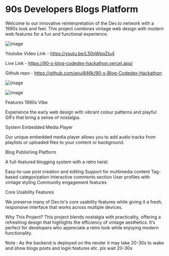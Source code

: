 # 90s Developers Blogs Platform
Welcome to our innovative reinterpretation of the Dev.to network with a 1990s look and feel. 
This project combines vintage web design with modern web features for a fun and functional experience.

![image](https://github.com/user-attachments/assets/fdbe299d-fd7a-4b7e-9ff0-98a40ab49011)

Youtube Video Link - https://youtu.be/L50nWpqZtu4

Live Link - https://90-s-blog-codedex-hackathon.vercel.app/

Github repo - https://github.com/anuj846k/90-s-Blog-Codedex-Hackathon

![image](https://github.com/user-attachments/assets/ec9b8e9b-3a07-481f-ae80-c82c75bcc115)

![image](https://github.com/user-attachments/assets/6c5cf990-3efe-470c-adf8-6a232b820543)

Features
1990s Vibe

Experience the early web design with vibrant colour patterns and playful GIFs that bring a sense of nostalgia.



System Embedded Media Player

Our unique embedded media player allows you to add audio tracks from playlists or uploaded files to your content or background.



Blog Publishing Platform

A full-featured blogging system with a retro twist:

Easy-to-use post creation and editing
Support for multimedia content
Tag-based categorization
Interactive comments section
User profiles with vintage styling
Community engagement features

Core Usability Features

We preserve many of Dev.to's core usability features while giving it a fresh, responsive interface that works across multiple devices.



Why This Project?
This project blends nostalgia with practicality, offering a refreshing design that highlights the efficiency of vintage aesthetics. It’s perfect for developers who appreciate a retro look while enjoying modern functionality.



Note : As the backend is deployed on the render it may take 20-30s to wake and show blogs posts and login features etc. pls wait 20-30s
